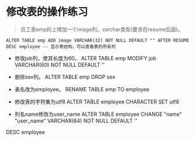 # 修改表的操作练习
> 员工表emp的上增加一个image列，varchar类型(要求在resume后面)。

`ALTER TABLE emp ADD image VARCHAR(32) NOT NULL DEFAULT ""
AFTER RESUME DESC employee -- 显示表结构，可以查看表的所有列`
 
 - 修改job列，使其长度为60。
 ALTER TABLE emp 
 	MODIFY job VARCHAR(60) NOT NULL DEFAULT ''
 	
 - 删除sex列。
 ALTER TABLE emp
 	DROP sex
 	
 - 表名改为employee。
 RENAME TABLE emp TO employee
 
 - 修改表的字符集为utf8 
 ALTER TABLE employee CHARACTER SET utf8
 
 -  列名name修改为user_name
 ALTER TABLE employee 
 	CHANGE "name" "user_name" VARCHAR(64) NOT NULL DEFAULT ''
 	
 DESC employee

